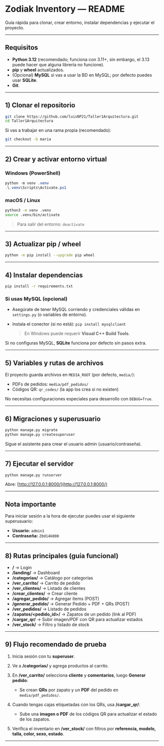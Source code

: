 # Zodiak Inventory — README

Guía rápida para clonar, crear entorno, instalar dependencias y ejecutar el proyecto.

---

## Requisitos

* **Python 3.12** (recomendado; funciona con 3.11+, sin embargo, el 3.13 puede hacer que alguna librería no funcione).
* **pip** y **wheel** actualizados.
* (Opcional) **MySQL** si vas a usar la BD en MySQL; por defecto puedes usar **SQLite**.
* **Git**.


---


## 1) Clonar el repositorio

```bash
git clone https://github.com/luisNP21/Taller1Arquitectura.git
cd Taller1Arquitectura
```

Si vas a trabajar en una rama propia (recomendado):

```bash
git checkout -b maria
```

---

## 2) Crear y activar entorno virtual

### Windows (PowerShell)

```powershell
python -m venv .venv
.\.venv\Scripts\Activate.ps1
```

### macOS / Linux

```bash
python3 -m venv .venv
source .venv/bin/activate
```

> Para salir del entorno: `deactivate`

---

## 3) Actualizar pip / wheel

```bash
python -m pip install --upgrade pip wheel
```

---

## 4) Instalar dependencias

```bash
pip install -r requirements.txt
```

### Si usas MySQL (opcional)

* Asegúrate de tener MySQL corriendo y credenciales válidas en `settings.py` (o variables de entorno).
* Instala el conector (si no está): `pip install mysqlclient`

  > En Windows puede requerir **Visual C++ Build Tools**.

Si no configuras MySQL, **SQLite** funciona por defecto sin pasos extra.

---

## 5) Variables y rutas de archivos

El proyecto guarda archivos en `MEDIA_ROOT` (por defecto, `media/`):

* PDFs de pedidos: `media/pdf_pedidos/`
* Códigos QR: `qr_codes/` (la app los crea si no existen)

No necesitas configuraciones especiales para desarrollo con `DEBUG=True`.

---

## 6) Migraciones y superusuario

```bash
python manage.py migrate
python manage.py createsuperuser
```

Sigue el asistente para crear el usuario admin (usuario/contraseña).

---

## 7) Ejecutar el servidor

```bash
python manage.py runserver
```

Abre: [http://127.0.0.1:8000/](http://127.0.0.1:8000/)

---
## Nota importante

Para iniciar sesión a la hora de ejecutar puedes usar el siguiente superusuario:

- **Usuario:** `admin1`  
- **Contraseña:** `Z0d14k000`
---

## 8) Rutas principales (guía funcional)

* **/** → Login
* **/landing/** → Dashboard
* **/categorias/** → Catálogo por categorías
* **/ver_carrito/** → Carrito de pedido
* **/ver_clientes/** → Listado de clientes
* **/crear_clientes/** → Crear cliente
* **/agregar_pedido/** → Agregar ítems (POST)
* **/generar_pedido/** → Generar Pedido + PDF + QRs (POST)
* **/ver_pedidos/** → Listado de pedidos
* **/zapatos/<pedido_id>/** → Zapatos de un pedido (link al PDF)
* **/cargar_qr/** → Subir imagen/PDF con QR para actualizar estados
* **/ver_stock/** → Filtro y listado de stock

---

## 9) Flujo recomendado de prueba

1. Inicia sesión con tu **superuser**.
2. Ve a **/categorias/** y agrega productos al carrito.
3. En **/ver_carrito/** selecciona **cliente** y **comentarios**, luego **Generar pedido**:

   * Se crean **QRs** por zapato y un **PDF** del pedido en `media/pdf_pedidos/`.
4. Cuando tengas cajas etiquetadas con los QRs, usa **/cargar_qr/**:

   * Sube una **imagen o PDF** de los códigos QR para actualizar el estado de los zapatos.
5. Verifica el inventario en **/ver_stock/** con filtros por **referencia, modelo, talla, color, sexo, estado**.

---





